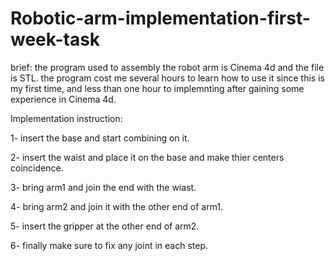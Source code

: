 # Robotic-arm-implementation-first-week-task
brief: the program used to assembly the robot arm is Cinema 4d and the file is STL. the program cost me several hours to learn how to use it since this is my first time, and less than one hour to implemnting after gaining some experience in Cinema 4d.


Implementation instruction:

1- insert the base and start combining on it.

2- insert the waist and place it on the base and make thier centers coincidence.

3- bring arm1 and join the end with the wiast.

4- bring arm2 and join it with the other end of arm1.

5- insert the gripper at the other end of arm2. 

6- finally make sure to fix any joint in each step.


